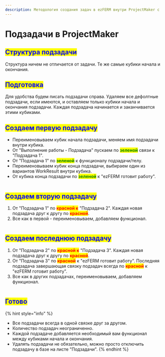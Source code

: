 ```yaml
---
description: Методология создания задач в ezFERM внутри ProjectMaker c помощью кубиков.
---
```


# Подзадачи в ProjectMaker

## <mark style="color:blue;">Структура подзадачи</mark>

Структура ничем не отличается от задачи. Те же самые кубики начала и окончания.

## <mark style="color:blue;">Подготовка</mark>

Для удобства будем писать подзадачи справа. Удаляем все дефолтные подзадачи, если имеются, и оставляем только кубики начала и окончания подзадачи. Каждая подзадача начинается и заканчивается этими кубиками.

## <mark style="color:blue;">Создаем первую подзадачу</mark>

* Переименовываем кубик начала подзадачи, меняем имя подзадачи внутри кубика.
* От "Выполнение работы - Подзадача" пускаем по <mark style="color:green;">**зеленой**</mark> связи к "Подзадача 1".
* От "Подзадача 1" по <mark style="color:green;">**зеленой**</mark> к функционалу подзадачи/телу.
* Переименовываем кубик конца подзадачи, выбираем один из вариантов WorkResult внутри кубика.
* От кубика конца подзадачи по <mark style="color:green;">**зеленой**</mark> к  "ezFERM готовит работу".

<figure><img src="../../../.gitbook/assets/Подзадача 1.png" alt=""><figcaption></figcaption></figure>

## <mark style="color:blue;">Создаем вторую подзадачу</mark>

1. От "Подзадача 1" по <mark style="color:red;">**красной к**</mark> "Подзадача 2". Каждая новая подзадача друг к другу по <mark style="color:red;">**красной**</mark>.
2. Все как в первой - переименовываем, добавляем функционал.

<figure><img src="../../../.gitbook/assets/Подзадача 2" alt=""><figcaption></figcaption></figure>

## <mark style="color:blue;">Создаем последнюю подзадачу</mark>

1. От "Подзадача  2" по <mark style="color:red;">**красной к**</mark> "Подзадача 3". Каждая новая подзадача друг к другу по <mark style="color:red;">**красной**</mark>.
2. От "Подзадача 3" по <mark style="color:red;">**красной**</mark> к "ezFERM готовит работу". Последняя подзадача завершающая связку подзадач всегда по <mark style="color:red;">**красной**</mark>  к "ezFERM готовит работу".
3. Все как в других подзадачах, переименовываем, добавляем функционал.

<figure><img src="../../../.gitbook/assets/Подзадача 3" alt=""><figcaption></figcaption></figure>

## <mark style="color:blue;">Готово</mark>

{% hint style="info" %}
* Все подзадачи всегда в одной связке друг за другом.
* Количество подзадач неограниченно.
* Каждой подзадаче добавляется необходимый вам функционал между кубиками начала и окончания.
* Удалять подзадачи не обязательно, можно просто отключить подзадачу в базе на листе "Подзадачи".
{% endhint %}
